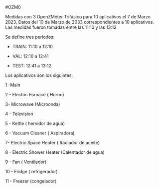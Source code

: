 #OZM0

Medidas  con 3  OpenZMeter  Trifásico  para  10 aplicativos  el 7 de  Marzo 2023,
Datos del 10 de Marzo de 2033  correspondientes a 10 aplicativos.
Las medidas fueron tomadas entre las 11:10 y las 13:12
  
Se define tres periodos:

 - TRAIN: 11:10 a 12:10 

 - VAL: 12:10 a 12:41
 
 - TEST: 12:41 a 13:12
 



Los aplicativos son los siguintes:

 1 -Main
 
2 - Electric Furnace ( Horno)

3- Microwave (Microonda)

4 - Television

5 - Kettle ( hervidor de agua)

6 - Vacuum Cleaner ( Aspiradora)

7- Electric Space Heater ( Radiador de aceite)

8 - Electric Shower Heater  (Calentador de agua)

9 - Fan  ( Ventilador)

10 - Fridge  ( refrigerador)

11 -  Freezer (congelador)


